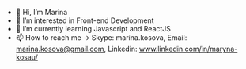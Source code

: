- 👋 Hi, I’m Marina
- 👀 I’m interested in Front-end Development
- 🌱 I’m currently learning Javascript and ReactJS
- 📫 How to reach me -> Skype: marina.kosova, Email: marina.kosova@gmail.com, Linkedin: www.linkedin.com/in/maryna-kosau/
